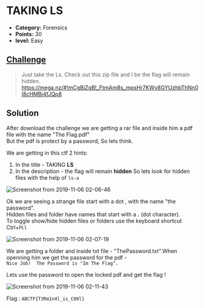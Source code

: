 

# TAKING LS

* **Category:** Forensics
* **Points:** 30
* **level:** Easy

## [Challenge](https://ctflearn.com/problems/103)

> Just take the Ls. Check out this zip file and I be the flag will remain hidden.\
>  https://mega.nz/#!mCgBjZgB!_FtmAm8s_mpsHr7KWv8GYUzhbThNn0I8cHMBi4fJQp8

## Solution

After download the challenge we are getting a rar file and inside him a pdf file with the name "The Flag.pdf"\
But the pdf is protect by a password, So lets think.

We are getting in this ctf 2 hints:
1. In the title - TAKING **LS**
2. In the description - the flag will remain **hidden** So lets look for hidden files with the help of ```ls-a```


![Screenshot from 2019-11-06 02-06-46](https://user-images.githubusercontent.com/57364083/68250796-65840a00-002a-11ea-958c-03798d5beade.png)

Ok we are seeing a strange file start with a dot , with the name "the password".\
Hidden files and folder have names that start with a **.** (dot character). \
To toggle show/hide hidden files or folders use the keyboard shortcut Ctrl+H.\

![Screenshot from 2019-11-06 02-07-19](https://user-images.githubusercontent.com/57364083/68251412-b8aa8c80-002b-11ea-87cd-c17fa42117a0.png)

We are getting a folder and inside txt file - "ThePassword.txt".When openning him we get the password for the pdf -\
```Nice Job!  The Password is "Im The Flag".```

Lets use the password to open the locked pdf and get the flag !

![Screenshot from 2019-11-06 02-11-43](https://user-images.githubusercontent.com/57364083/68251515-fdcebe80-002b-11ea-9f39-61da7fdc27b0.png)



Flag : ```ABCTF{T3Rm1n4l_is_C00l} ```

